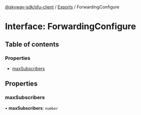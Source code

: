 [@skyway-sdk/sfu-client](../README.md) / [Exports](../modules.md) / ForwardingConfigure

# Interface: ForwardingConfigure

## Table of contents

### Properties

- [maxSubscribers](ForwardingConfigure.md#maxsubscribers)

## Properties

### maxSubscribers

• **maxSubscribers**: `number`

